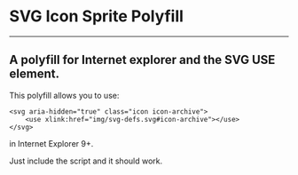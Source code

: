 # SVG Icon Sprite Polyfill
---

## A polyfill for Internet explorer and the SVG USE element.

This polyfill allows you to use:

	<svg aria-hidden="true" class="icon icon-archive">
		<use xlink:href="img/svg-defs.svg#icon-archive"></use>
	</svg>

in Internet Explorer 9+.

Just include the script and it should work.
